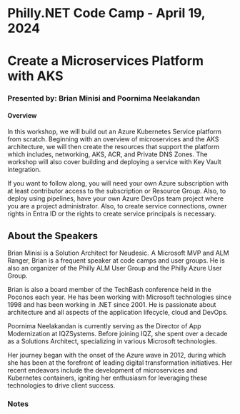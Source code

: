 # Philly.NET Code Camp - April 19, 2024

# Create a Microservices Platform with AKS

### Presented by: Brian Minisi and Poornima Neelakandan

#### Overview

In this workshop, we will build out an Azure Kubernetes Service platform from scratch.  Beginning with an overview of microservices and the AKS architecture, we will then create the resources that support the platform which includes, networking, AKS, ACR, and Private DNS Zones.  The workshop will also cover building and deploying a service with Key Vault integration.

If you want to follow along, you will need your own Azure subscription with at least contributor access to the subscription or Resource Group.  Also, to deploy using pipelines, have your own Azure DevOps team project where you are a project administrator. Also, to create service connections, owner rights in Entra ID or the rights to create service principals is necessary.

## About the Speakers
Brian Minisi is a Solution Architect for Neudesic.  A Microsoft MVP and ALM Ranger, Brian is a frequent speaker at code camps and user groups. He is also an organizer of the Philly ALM User Group and the Philly Azure User Group. 

Brian is also a board member of the TechBash conference held in the Poconos each year.  He has been working with Microsoft technologies since 1998 and has been working in .NET since 2001. He is passionate about architecture and all aspects of the application lifecycle, cloud and DevOps.

Poornima Neelakandan is currently serving as the Director of App Modernization at IQZSystems. Before joining IQZ, she spent over a decade as a Solutions Architect, specializing in various Microsoft technologies. 

Her journey began with the onset of the Azure wave in 2012, during which she has been at the forefront of leading digital transformation initiatives. Her recent endeavors include the development of microservices and Kubernetes containers, igniting her enthusiasm for leveraging these technologies to drive client success.

### Notes
